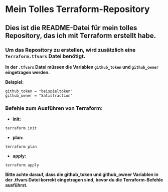   # Mein Tolles Terraform-Repository

  ## Dies ist die README-Datei für mein tolles Repository, das ich mit Terraform erstellt habe. 

  ### Um das Repository zu erstellen, wird zusätzlich eine `Terraform.tfvars` Datei benötigt. 

  **In der `.tfvars` Datei müssen die Variablen `github_token` und `github_owner` eingetragen werden.**

  **Beispiel:**
  ```hcl
  github_token = "beispieltoken"
  github_owner = "Satisfraction"
  ```

  ### Befehle zum Ausführen von Terraform:
  - **init:**
  ```shell
  terraform init
  ```

  - **plan:**
  ```shell
  terraform plan
  ```

  - **apply:**
  ```shell
  terraform apply
  ```

  **Bitte achte darauf, dass die github_token und github_owner Variablen in der .tfvars Datei korrekt eingetragen sind, bevor du die Terraform-Befehle ausführst.**
